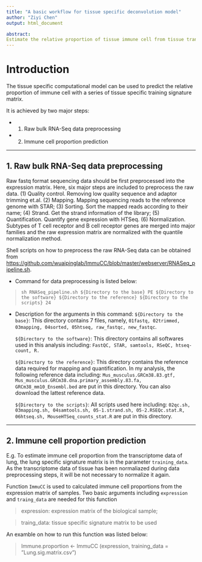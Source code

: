 ```yaml
---
title: "A basic workflow for tissue specific deconvolution model"
author: "Ziyi Chen"
output: html_document

abstract:
Estimate the relative proportion of tissue immune cell from tissue transcriptome with a tissue specific model.
---
```



# Introduction
The tissue specific computational model can be used to predict the relative proportion of immune cell with a series of tissue specific training signature matrix.

It is achieved by two major steps:
*  1. Raw bulk RNA-Seq data preprocessing
*  2. Immune cell proportion prediction

------------------------------------------------------------------------------------------------------------------------
## 1. Raw bulk RNA-Seq data preprocessing
Raw fastq format sequencing data should be first preprocessed into the expression matrix.
Here, six major steps are included to preprocess the raw data. 
(1)	Quality control. Removing low quality sequence and adaptor trimming et.al.
(2)	Mapping. Mapping sequencing reads to the reference genome with STAR;
(3)	Sorting. Sort the mapped reads according to their name;
(4)	Strand. Get the strand information of the library;
(5)	Quantification. Quantify gene expression with HTSeq.
(6)	Normalization. Subtypes of T cell receptor and B cell receptor genes are merged into major families and the raw expression matrix are normalized with the quantile normalization method.

Shell scripts on how to preprocess the raw RNA-Seq data can be obtained from https://github.com/wuaipinglab/ImmuCC/blob/master/webserver/RNASeq_pipeline.sh.

* Command for data preprocessing is listed below:
>`sh RNASeq_pipeline.sh ${Directory to the base} PE ${Directory to the software} ${Directory to the reference} ${Directory to the scripts} 24`

* Description for the arguments in this command:
  `${Directory to the base}`: This directory contains 7 files, namely, `01fastq, 02trimmed, 03mapping, 04sorted, 05htseq, raw_fastqc, new_fastqc`. 
  
  `${Directory to the software}`: This directory contains all softwares used in this analysis including: `FastQC, STAR, samtools, RSeQC, htseq-count, R.`
  
  `${Directory to the reference}`: This directory contains the reference data required for mapping and quantification. In my analysis, the following reference data including: `Mus_musculus.GRCm38.83.gtf, Mus_musculus.GRCm38.dna.primary_assembly.83.fa, GRCm38_mm10_Ensembl.bed` are put in this directory. You can also download the lattest reference data.
  
  `${Directory to the scripts}`: All scripts used here including: `02qc.sh, 03mapping.sh, 04samtools.sh, 05-1.strand.sh, 05-2.RSEQc.stat.R, 06htseq.sh, MouseHTSeq_counts_stat.R` are put in this directory.

------------------------------------------------------------------------------------------------------------------------
## 2. Immune cell proportion prediction
E.g. To estimate immune cell proportion from the transcriptome data of lung, the lung specific signature matrix is in the parameter `training_data`. As the transcriptome data of tissue has been normaliazed during data preprocessing steps, it will be not necessary to normalize it again.

Function `ImmuCC` is used to calculated immune cell proportions from the expression matrix of samples.
Two basic arguments including `expression` and `traing_data` are needed for this function 
> expression: expression matrix of the biological sample; 

> traing_data: tissue specific signature matrix to be used

An examble on how to run this function was listed below:
> Immune.proportion <- ImmuCC (expression, training_data = ”Lung.sig.matrix.csv”)
